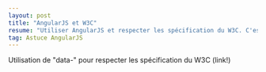 ```yaml
---
layout: post
title: "AngularJS et W3C"
resume: "Utiliser AngularJS et respecter les spécification du W3C. C'est possible !"
tag: Astuce AngularJS
---
```


Utilisation de "data-" pour respecter les spécification du W3C (link!)
